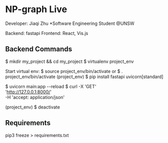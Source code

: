 # NP-graph Live 
Developer: Jiaqi Zhu *Software Engineering Student @UNSW

Backend: fastapi
Frontend: React, Vis.js


## Backend Commands
$ mkdir my_project && cd my_project
$ virtualenv project_env

Start virtual env:
$ source project_env/bin/activate
or 
$  . project_env/bin/activate
(project_env) $ pip install fastapi uvicorn[standard]

$ uvicorn main:app --reload
$ curl -X 'GET' \
  'http://127.0.0.1:8000/' \
  -H 'accept: application/json'

(project_env) $ deactivate

## Requirements
pip3 freeze > requirements.txt